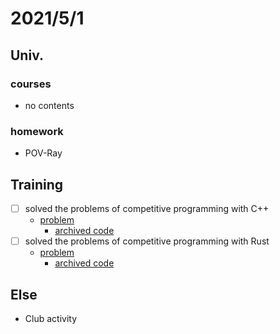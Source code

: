 # 2021/5/1

## Univ.
### courses
- no contents

### homework
- POV-Ray

## Training
- [ ] solved the problems of competitive programming with C++
    - [problem](url)
        - [archived code](url)
- [ ] solved the problems of competitive programming with Rust
    - [problem](url)
        - [archived code](url)

## Else
- Club activity
